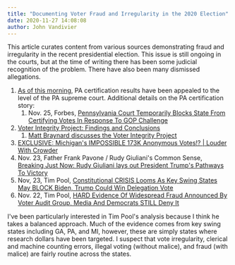 ```yaml
---
title: "Documenting Voter Fraud and Irregularity in the 2020 Election"
date: 2020-11-27 14:08:08
author: John Vandivier
---
```




<!-- wp:paragraph -->
<p>This article curates content from various sources demonstrating fraud and irregularity in the recent presidential election. This issue is still ongoing in the courts, but at the time of writing there has been some judicial recognition of the problem. There have also been many dismissed allegations.</p>
<!-- /wp:paragraph -->

<!-- wp:list {\"ordered\":true} -->
<ol><li><a href=\"https://twitter.com/alanfeuer/status/1332364225172344834\">As of this morning</a>, PA certification results have been appealed to the level of the PA supreme court. Additional details on the PA certification story:<ol><li>Nov. 25, Forbes, <a href=\"https://www.forbes.com/sites/alisondurkee/2020/11/25/pennsylvania-court-temporarily-blocks-state-from-certifying-votes-in-response-to-gop-challenge/?sh=ef8147d59074\">Pennsylvania Court Temporarily Blocks State From Certifying Votes In Response To GOP Challenge</a></li></ol></li><li><a href=\"https://www.youtube.com/watch?v=XH9ihoLi1NA\">Voter Integrity Project: Findings and Conclusions</a><ol><li><a href=\"https://www.youtube.com/watch?v=TZ3EgGeFzNQ\">Matt Braynard discusses the Voter Integrity Project</a></li></ol></li><li><a href=\"https://www.youtube.com/watch?v=Jl4ZFS3xORM\">EXCLUSIVE: Michigan's IMPOSSIBLE 173K Anonymous Votes!? | Louder With Crowder</a></li><li>Nov. 23, Father Frank Pavone / Rudy Giuliani's Common Sense, <a href=\"https://www.youtube.com/watch?v=LFB3GfRo4I4\">Breaking Just Now: Rudy Giuliani lays out President Trump's Pathways To Victory</a></li><li>Nov, 23, Tim Pool, <a href=\"https://www.youtube.com/watch?v=pv--0X4fwR0\">Constitutional CRISIS Looms As Key Swing States May BLOCK Biden, Trump Could Win Delegation Vote</a></li><li>Nov. 22, Tim Pool, <a href=\"https://www.youtube.com/watch?v=YzoLcnDbK1E\">HARD Evidence Of Widespread Fraud Announced By Voter Audit Group, Media And Democrats STILL Deny It</a></li></ol>
<!-- /wp:list -->

<!-- wp:paragraph -->
<p>I've been particularly interested in Tim Pool's analysis because I think he takes a balanced approach. Much of the evidence comes from key swing states including GA, PA, and MI, however, these are simply states where research dollars have been targeted. I suspect that vote irregularity, clerical and machine counting errors, illegal voting (without malice), and fraud (with malice) are fairly routine across the states.</p>
<!-- /wp:paragraph -->